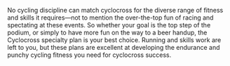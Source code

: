 No cycling discipline can match cyclocross for the diverse range of fitness and skills it requires—not to mention the over-the-top fun of racing and spectating at these events. So whether your goal is the top step of the podium, or simply to have more fun on the way to a beer handup, the Cyclocross specialty plan is your best choice. Running and skills work are left to you, but these plans are excellent at developing the endurance and punchy cycling fitness you need for cyclocross success.
